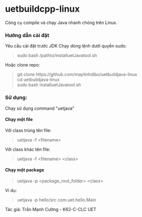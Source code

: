# uetbuildcpp-linux
Công cụ compile và chạy Java nhanh chóng trên Linux.
<h3>Hướng dẫn cài đặt</h3>
Yêu cầu cài đặt trước JDK
Chạy dòng lệnh dưới quyền sudo:<br>
 <blockquote>sudo bash /pathto/installuetJavatool.sh</blockquote>
Hoặc clone repo:<br>
 <blockquote>git clone https://github.com/maytinhdibo/uetbuildjava-linux <br>
 cd uetbuildjava-linux<br>
 sudo bash installuetJavatool.sh
 </blockquote>
<h3>Sử dụng:</h3>
Chạy sử dụng command "uetjava"
<h4>Chạy một file</h4>
Với class trùng tên file:<br>
<blockquote>uetjava -f &lt;filename&gt;</blockquote>
Với class khác tên file:<br>
<blockquote>uetjava -f &lt;filename&gt; &lt;class&gt;</blockquote>

<h4>Chạy một package</h4>
<blockquote>uetjava -p &lt;package_root_folder&gt; &lt;class&gt;</blockquote>
Ví dụ: 
<blockquote>uetjava -p hello/src com.uet.hello.Main</blockquote>

Tác giả: Trần Mạnh Cường - K62-C-CLC UET
